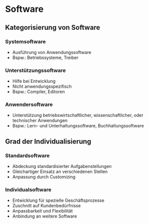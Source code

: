 # Software

## Kategorisierung von Software

### Systemsoftware
- Ausführung von Anwendungssoftware
- Bspw.: Betriebssysteme, Treiber

### Unterstützungssoftware
- Hilfe bei Entwicklung
- Nicht anwendungsspezifisch
- Bspw.: Compiler, Editoren

### Anwendersoftware
- Unterstützung betriebswirtschaftlicher, wissenschaftlicher, oder technischer Anwendungen
- Bspw.: Lern- und Unterhaltungssoftware, Buchhaltungssoftware

## Grad der Individualisierung

### Standardsoftware
- Abdeckung standardisierter Aufgabenstellungen
- Gleichartiger Einsatz an verschiedenen Stellen
- Anpassung durch Customizing

### Individualsoftware
- Entwicklung für spezielle Geschäftsprozesse
- Zuschnitt auf Kundenbedürfnisse
- Anpassbarkeit und Flexibilität
- Anbindung an weitere Software

